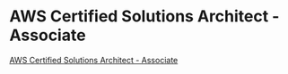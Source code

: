 # AWS Certified Solutions Architect - Associate

[AWS Certified Solutions Architect - Associate](https://aws.amazon.com/certification/certified-solutions-architect-associate/)